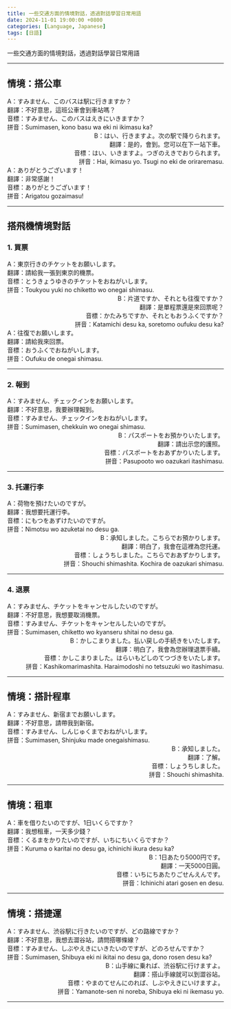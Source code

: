 ```yaml
---
title: 一些交通方面的情境對話，透過對話學習日常用語
date: 2024-11-01 19:00:00 +0800
categories: [Language, Japanese]
tags: [日語] 
---
```


一些交通方面的情境對話，透過對話學習日常用語

---

## 情境：搭公車

<div style="text-align: left">  
A：すみません、このバスは駅に行きますか？<br>  
翻譯：不好意思，這班公車會到車站嗎？<br>  
音標：すみません、このバスはえきにいきますか？<br>  
拼音：Sumimasen, kono basu wa eki ni ikimasu ka?<br>  
</div>

<div style="text-align: right">  
B：はい、行きますよ。次の駅で降りられます。<br>  
翻譯：是的，會到。您可以在下一站下車。<br>  
音標：はい、いきますよ。つぎのえきでおりられます。<br>  
拼音：Hai, ikimasu yo. Tsugi no eki de oriraremasu.<br>  
</div>

<div style="text-align: left">  
A：ありがとうございます！<br>  
翻譯：非常感謝！<br>  
音標：ありがとうございます！<br>  
拼音：Arigatou gozaimasu!<br>  
</div>

---

## 搭飛機情境對話

### 1. 買票

<div style="text-align: left">  
A：東京行きのチケットをお願いします。<br>  
翻譯：請給我一張到東京的機票。<br>  
音標：とうきょうゆきのチケットをおねがいします。<br>  
拼音：Toukyou yuki no chiketto wo onegai shimasu.<br>  
</div>

<div style="text-align: right">  
B：片道ですか、それとも往復ですか？<br>  
翻譯：是單程票還是來回票呢？<br>  
音標：かたみちですか、それともおうふくですか？<br>  
拼音：Katamichi desu ka, soretomo oufuku desu ka?<br>  
</div>

<div style="text-align: left">  
A：往復でお願いします。<br>  
翻譯：請給我來回票。<br>  
音標：おうふくでおねがいします。<br>  
拼音：Oufuku de onegai shimasu.<br>  
</div>

---

### 2. 報到

<div style="text-align: left">  
A：すみません、チェックインをお願いします。<br>  
翻譯：不好意思，我要辦理報到。<br>  
音標：すみません、チェックインをおねがいします。<br>  
拼音：Sumimasen, chekkuin wo onegai shimasu.<br>  
</div>

<div style="text-align: right">  
B：パスポートをお預かりいたします。<br>  
翻譯：請出示您的護照。<br>  
音標：パスポートをおあずかりいたします。<br>  
拼音：Pasupooto wo oazukari itashimasu.<br>  
</div>

---

### 3. 托運行李

<div style="text-align: left">  
A：荷物を預けたいのですが。<br>  
翻譯：我想要托運行李。<br>  
音標：にもつをあずけたいのですが。<br>  
拼音：Nimotsu wo azuketai no desu ga.<br>  
</div>

<div style="text-align: right">  
B：承知しました。こちらでお預かりします。<br>  
翻譯：明白了，我會在這裡為您托運。<br>  
音標：しょうちしました。こちらでおあずかりします。<br>  
拼音：Shouchi shimashita. Kochira de oazukari shimasu.<br>  
</div>

---

### 4. 退票

<div style="text-align: left">  
A：すみません、チケットをキャンセルしたいのですが。<br>  
翻譯：不好意思，我想要取消機票。<br>  
音標：すみません、チケットをキャンセルしたいのですが。<br>  
拼音：Sumimasen, chiketto wo kyanseru shitai no desu ga.<br>  
</div>

<div style="text-align: right">  
B：かしこまりました。払い戻しの手続きをいたします。<br>  
翻譯：明白了，我會為您辦理退票手續。<br>  
音標：かしこまりました。はらいもどしのてつづきをいたします。<br>  
拼音：Kashikomarimashita. Haraimodoshi no tetsuzuki wo itashimasu.<br>  
</div>

---

## 情境：搭計程車

<div style="text-align: left">  
A：すみません、新宿までお願いします。<br>  
翻譯：不好意思，請帶我到新宿。<br>  
音標：すみません、しんじゅくまでおねがいします。<br>  
拼音：Sumimasen, Shinjuku made onegaishimasu.<br>  
</div>

<div style="text-align: right">  
B：承知しました。<br>  
翻譯：了解。<br>  
音標：しょうちしました。<br>  
拼音：Shouchi shimashita.<br>  
</div>

---

## 情境：租車

<div style="text-align: left">  
A：車を借りたいのですが、1日いくらですか？<br>  
翻譯：我想租車，一天多少錢？<br>  
音標：くるまをかりたいのですが、いちにちいくらですか？<br>  
拼音：Kuruma o karitai no desu ga, ichinichi ikura desu ka?<br>  
</div>

<div style="text-align: right">  
B：1日あたり5000円です。<br>  
翻譯：一天5000日圓。<br>  
音標：いちにちあたりごせんえんです。<br>  
拼音：Ichinichi atari gosen en desu.<br>  
</div>

---

## 情境：搭捷運

<div style="text-align: left">  
A：すみません、渋谷駅に行きたいのですが、どの路線ですか？<br>  
翻譯：不好意思，我想去澀谷站，請問搭哪條線？<br>  
音標：すみません、しぶやえきにいきたいのですが、どのろせんですか？<br>  
拼音：Sumimasen, Shibuya eki ni ikitai no desu ga, dono rosen desu ka?<br>  
</div>

<div style="text-align: right">  
B：山手線に乗れば、渋谷駅に行けますよ。<br>  
翻譯：搭山手線就可以到澀谷站。<br>  
音標：やまのてせんにのれば、しぶやえきにいけますよ。<br>  
拼音：Yamanote-sen ni noreba, Shibuya eki ni ikemasu yo.<br>  
</div>

---
